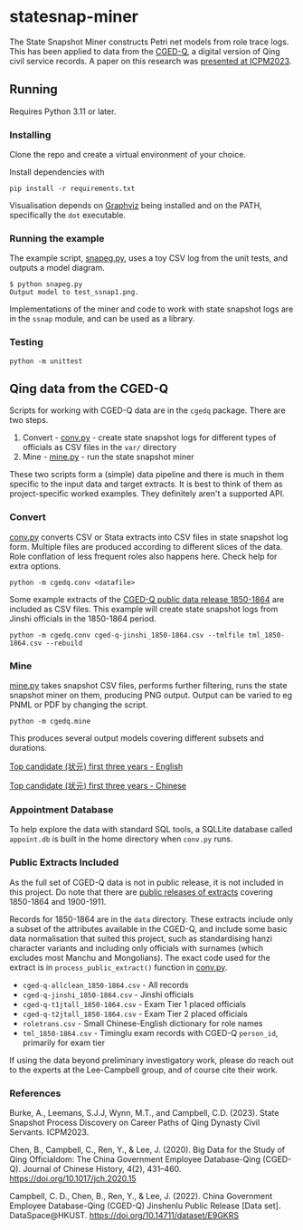 # statesnap-miner

The State Snapshot Miner constructs Petri net models from role trace logs. This has been applied to data from the [CGED-Q](https://shss.hkust.edu.hk/lee-campbell-group/projects/china-government-employee-database-qing-cged-q/), a digital version of Qing civil service records. A paper on this research was [presented at ICPM2023](https://adamburkeware.net/2023/09/10/state-snap.html).

## Running

Requires Python 3.11 or later.

### Installing

Clone the repo and create a virtual environment of your choice.

Install dependencies with 

`pip install -r requirements.txt`

Visualisation depends on [Graphviz](https://graphviz.org/) being installed and on the PATH, specifically the `dot` executable.

### Running the example
The example script, [snapeg.py](snapeg.py), uses a toy CSV log from the unit tests, and outputs a model diagram.

```
$ python snapeg.py
Output model to test_ssnap1.png.
```

Implementations of the miner and code to work with state snapshot logs are in the `ssnap` module, and can be used as a library.

### Testing
`python -m unittest`

## Qing data from the CGED-Q

Scripts for working with CGED-Q data are in the `cgedq` package. There are two steps.

1. Convert - [conv.py](cgedq/conv.py) - create state snapshot logs for different types of officials as CSV files in the `var/` directory
2. Mine - [mine.py](cgedq/mine.py) - run the state snapshot miner 

These two scripts form a (simple) data pipeline and there is much in them specific to the input data and target extracts. It is best to think of them as project-specific worked examples. They definitely aren't a supported API.

### Convert

[conv.py](cgedq/conv.py) converts CSV or Stata extracts into CSV files in state snapshot log form. Multiple files are produced according to different slices of the data. Role conflation of less frequent roles also happens here. Check help for extra options.

`python -m cgedq.conv <datafile>`

Some example extracts of the [CGED-Q public data release 1850-1864](https://shss.hkust.edu.hk/lee-campbell-group/2022/01/04/cged-q-jinshenlu-1850-1864-public-release-now-available/) are included as CSV files. This example will create state snapshot logs from Jinshi officials in the 1850-1864 period.

`python -m cgedq.conv cged-q-jinshi_1850-1864.csv --tmlfile tml_1850-1864.csv --rebuild`


### Mine

[mine.py](cgedq/mine.py) takes snapshot CSV files, performs further filtering, runs the state snapshot miner on them, producing PNG output. Output can be varied to eg PNML or PDF by changing the script. 

`python -m cgedq.mine`

This produces several output models covering different subsets and durations. 

[Top candidate (状元) first three years - English](images/cged-q-zyjtnalleng_n0000_ss003y_pn.png)

[Top candidate (状元) first three years - Chinese](images/cged-q-zyjtnall_n0000_ss003y_pn.png)

### Appointment Database

To help explore the data with standard SQL tools, a SQLLite database called `appoint.db` is built in the home directory when `conv.py` runs. 

### Public Extracts Included

As the full set of CGED-Q data is not in public release, it is not included in this project. Do note that there are [public releases of extracts](https://doi.org/10.14711/dataset/E9GKRS) covering 1850-1864 and 1900-1911.

Records for 1850-1864 are in the `data` directory. These extracts include only a subset of the attributes available in the CGED-Q, and include some basic data normalisation that suited this project, such as standardising hanzi character variants and including only officials with surnames (which excludes most Manchu and Mongolians). The exact code used for the extract is in `process_public_extract()` function in [conv.py](https://github.com/adamburkegh/statesnap-miner/blob/3ed73066b57c4b2399d1076951a6867bbb268aa6/cgedq/conv.py#L600).


 * `cged-q-allclean_1850-1864.csv` - All records
 * `cged-q-jinshi_1850-1864.csv` - Jinshi officials
 * `cged-q-t1jtall_1850-1864.csv` - Exam Tier 1 placed officials
 * `cged-q-t2jtall_1850-1864.csv` - Exam Tier 2 placed officials
 * `roletrans.csv` - Small Chinese-English dictionary for role names
 * `tml_1850-1864.csv` - Timinglu exam records with CGED-Q `person_id`, primarily for exam tier

If using the data beyond preliminary investigatory work, please do reach out to the experts at the Lee-Campbell group, and of course cite their work. 

### References
Burke, A., Leemans, S.J.J, Wynn, M.T., and Campbell, C.D. (2023). State Snapshot Process Discovery on Career Paths of Qing Dynasty Civil Servants. ICPM2023.

Chen, B., Campbell, C., Ren, Y., & Lee, J. (2020). Big Data for the Study of Qing Officialdom: The China Government Employee Database-Qing (CGED-Q). Journal of Chinese History, 4(2), 431–460. https://doi.org/10.1017/jch.2020.15

Campbell, C. D., Chen, B., Ren, Y., & Lee, J. (2022). China Government Employee Database-Qing (CGED-Q) Jinshenlu Public Release [Data set]. DataSpace@HKUST. https://doi.org/10.14711/dataset/E9GKRS

